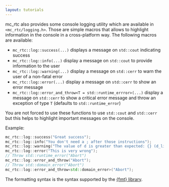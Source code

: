 ```yaml
---
layout: tutorials
---
```


mc\_rtc also provides some console logging utility which are available in
`<mc_rtc/logging.h>`. Those are simple macros that allows to highlight
information in the console in a cross-platform way. The following macros are
available:
- `mc_rtc::log::success(...)` displays a message on `std::cout` indicating success
- `mc_rtc::log::info(...)` display a message on `std::cout` to provide information to the user
- `mc_rtc::log::warning(...)` display a message on `std::cerr` to warn the user of a non-fatal error
- `mc_rtc::log::error(...)` display a message on `std::cerr` to show an error message
- `mc_rtc::log::error_and_throw<T = std::runtime_errror>(...)` display a message on `std::cerr` to show a critical error message and throw an exception of type `T` (defaults to `std::runtime_error`)

You are not forced to use these functions to use `std::cout` and `std::cerr`
but this helps to highlight important messages on the console.

Example:
```cpp
mc_rtc::log::success("Great success");
mc_rtc::log::info("You don't need a ; after those instructions");
mc_rtc::log::warning("The value of d is greater than expected: {} (d_limit: {})", d, d_limit);
mc_rtc::log::error("This is very wrong");
// Throw std::runtime_error("Abort")
mc_rtc::log::error_and_throw("Abort");
// Throw std::domain_error("Abort")
mc_rtc::log::error_and_throw<std::domain_error>("Abort");
```

The formatting syntax is the syntax supported by the [{fmt} library](https://fmt.dev/dev/syntax.html).

